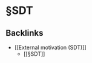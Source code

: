 # §SDT

## Backlinks
* [[External motivation (SDT)]]
	* [[§SDT]]

<!-- {BearID:72738785-0991-4DA5-ABA8-610656DA21F1-69409-000096442A80B14D} -->
